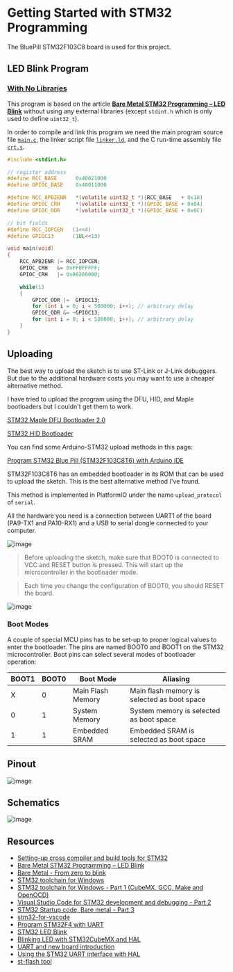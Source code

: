 # Getting Started with STM32 Programming

The BluePill STM32F103C8 board is used for this project.

## LED Blink Program

### [With No Libraries](blinky-no-lib) 

This program is based on the article **[Bare Metal STM32 Programming – LED Blink](https://freeelectron.ro/bare-metal-stm32-led-blink/)** without using any external libraries (except `stdint.h` which is only used to define `uint32_t`).

In order to compile and link this program we need the main program source file [`main.c`](blinky-no-lib/src/main.c), the linker script file [`linker.ld`](blinky-no-lib/src/linker.ld), and the C run-time assembly file [`crt.s`](blinky-no-lib/src/crt.s).

```c
#include <stdint.h>

// register address
#define RCC_BASE      0x40021000
#define GPIOC_BASE    0x40011000

#define RCC_APB2ENR   *(volatile uint32_t *)(RCC_BASE   + 0x18)
#define GPIOC_CRH     *(volatile uint32_t *)(GPIOC_BASE + 0x04)
#define GPIOC_ODR     *(volatile uint32_t *)(GPIOC_BASE + 0x0C)

// bit fields
#define RCC_IOPCEN   (1<<4)
#define GPIOC13      (1UL<<13)

void main(void)
{
    RCC_APB2ENR |= RCC_IOPCEN;
    GPIOC_CRH   &= 0xFF0FFFFF;
    GPIOC_CRH   |= 0x00200000;

    while(1)
    {
        GPIOC_ODR |=  GPIOC13;
        for (int i = 0; i < 500000; i++); // arbitrary delay
        GPIOC_ODR &= ~GPIOC13;
        for (int i = 0; i < 500000; i++); // arbitrary delay
    }
}
```

## Uploading

The best way to upload the sketch is to use ST-Link or J-Link debuggers. But due to the additional hardware costs you may want to use a cheaper alternative method.

I have tried to upload the program using the DFU, HID, and Maple bootloaders but I couldn't get them to work.

[STM32 Maple DFU Bootloader 2.0](https://github.com/rogerclarkmelbourne/STM32duino-bootloader/blob/master/binaries/generic_boot20_pc13.bin)

[STM32 HID Bootloader](https://github.com/Serasidis/STM32_HID_Bootloader/releases)

You can find some Arduino-STM32 upload methods in this page:

[Program STM32 Blue Pill (STM32F103C8T6) with Arduino IDE](https://www.sgbotic.com/index.php?dispatch=pages.view&page_id=48)

STM32F103C8T6 has an embedded bootloader in its ROM that can be used to upload the sketch. This is the best alternative method I've found.

This method is implemented in PlatformIO under the name `upload_protocol` of `serial`.

All the hardware you need is a connection between UART1 of the board (PA9-TX1 and PA10-RX1) and a USB to serial dongle connected to your computer.

![image](https://user-images.githubusercontent.com/1549028/213869831-610a84d2-9df3-4d2a-bf80-3e32a9a684b5.png)

> Before uploading the sketch, make sure that BOOT0 is connected to VCC and RESET button is pressed. This will start up the microcontroller in the bootloader mode.
 
> Each time you change the configuration of BOOT0, you should RESET the board.

![image](https://user-images.githubusercontent.com/1549028/213869836-5bc00653-19df-4bdc-853b-94aeb717bb58.png)

### Boot Modes

A couple of special MCU pins has to be set-up to proper logical values to enter the bootloader. The pins are named BOOT0 and BOOT1 on the STM32 microcontroller. Boot pins can select several modes of bootloader operation:

| BOOT1  | BOOT0  | Boot Mode         | Aliasing                                    |
| ------ | ------ | ----------------- | ------------------------------------------- |
| X      | 0      | Main Flash Memory | Main flash memory is selected as boot space |
| 0      | 1      | System Memory     | System memory is selected as boot space     |
| 1      | 1      | Embedded SRAM     | Embedded SRAM is selected as boot space     |

## Pinout

![image](https://user-images.githubusercontent.com/1549028/213869634-1ede5169-8cdf-4ff9-8a94-26daba5fbd69.png)

## Schematics

![image](https://user-images.githubusercontent.com/1549028/213869613-a7071a58-811e-42a3-b75f-5759ac5d6baa.png)

## Resources

- [Setting-up cross compiler and build tools for STM32](https://freeelectron.ro/arm-cross-compiler-tutorial-stm32/)
- [Bare Metal STM32 Programming – LED Blink](https://freeelectron.ro/bare-metal-stm32-led-blink/)
- [Bare Metal - From zero to blink](https://www.linuxembedded.fr/2021/02/bare-metal-from-zero-to-blink)
- [STM32 toolchain for Windows](https://embeddedgeek.net/posts/STM32-toolchain-for-windows/)
- [STM32 toolchain for Windows - Part 1 (CubeMX, GCC, Make and OpenOCD)](https://youtu.be/PxQw5_7yI8Q)
- [Visual Studio Code for STM32 development and debugging - Part 2](https://youtu.be/xaC5oWwzOt0)
- [STM32 Startup code, Bare metal - Part 3](https://youtu.be/7stymN3eYw0)
- [stm32-for-vscode](https://marketplace.visualstudio.com/items?itemName=bmd.stm32-for-vscode)
- [Program STM32F4 with UART](http://stm32f4-discovery.net/2014/09/program-stm32f4-with-uart/)
- [STM32 LED Blink](https://stm32world.com/wiki/STM32_LED_Blink)
- [Blinking LED with STM32CubeMX and HAL](https://wiki.st.com/stm32mcu/wiki/STM32StepByStep:Step2_Blink_LED)
- [UART and new board introduction](https://wiki.st.com/stm32mcu/wiki/STM32StepByStep:Step3_Introduction_to_the_UART)
- [Using the STM32 UART interface with HAL ](https://visualgdb.com/tutorials/arm/stm32/uart/hal/)
- [st-flash tool](https://github.com/stlink-org/stlink)
